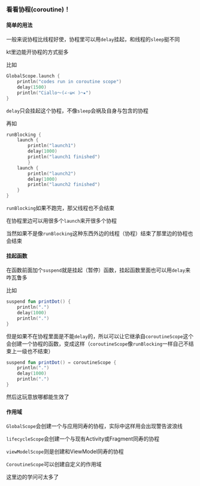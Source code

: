 ### 看看协程(coroutine)！

#### 简单的用法

一般来说协程比线程好使，协程里可以用`delay`挂起，和线程的`sleep`挺不同

kt里边能开协程的方式挺多

比如

```kotlin
GlobalScope.launch {
    println("codes run in coroutine scope")
    delay(1500) 
    println("Ciallo～(∠·ω< )⌒★")
}
```

`delay`只会挂起这个协程，不像`sleep`会祸及自身与包含的协程

再如

```kotlin
runBlocking { 
    launch { 
        println("launch1")
        delay(1000)
        println("launch1 finished")
        }
    launch { 
        println("launch2")
        delay(1000)
        println("launch2 finished")
    }
}
```

`runBlocking`如果不跑完，那父线程也不会结束

在协程里边可以用很多个`launch`来开很多个协程

当然如果不是像`runBlocking`这种东西外边的线程（协程）结束了那里边的协程也会结束

#### 挂起函数

在函数前面加个`suspend`就是挂起（暂停）函数，挂起函数里面也可以用`delay`来咋瓦鲁多

比如

```kotlin
suspend fun printDot() {
    println(".")
    delay(1000)
    println(".")
}
```

但是如果不在协程里面是不能`delay`的，所以可以让它继承自`coroutineScope`这个会创建一个协程的函数，变成这样（`coroutineScope`像`runBlocking`一样自己不结束上一级也不结束）

```kotlin
suspend fun printDot() = coroutineScope {
    println(".")
    delay(1000)
    println(".")
}
```

然后这玩意放哪都能生效了



#### 作用域

`GlobalScope`会创建一个与应用同寿的协程，实际中这样用会出现警告波浪线

`lifecycleScope`会创建一个与现有Activity或Fragment同寿的协程

`viewModelScope`则是创建和ViewModel同寿的协程

`CoroutineScope`可以创建自定义的作用域

这里边的学问可太多了
